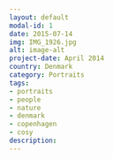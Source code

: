 ```yaml
---
layout: default
modal-id: 1
date: 2015-07-14
img: IMG_1926.jpg
alt: image-alt
project-date: April 2014
country: Denmark
category: Portraits
tags: 
- portraits
- people
- nature
- denmark
- copenhagen
- cosy
description:  
---
```

